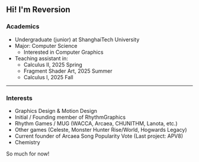 ## Hi! I'm Reversion

### Academics

* Undergraduate (junior) at ShanghaiTech University
* Major: Computer Science
  * Interested in Computer Graphics
* Teaching assistant in:
  * Calculus II, 2025 Spring
  * Fragment Shader Art, 2025 Summer
  * Calculus I, 2025 Fall
 
---
### Interests

* Graphics Design & Motion Design
* Initial / Founding member of RhythmGraphics
* Rhythm Games / MUG (WACCA, Arcaea, CHUNITHM, Lanota, etc.)
* Other games (Celeste, Monster Hunter Rise/World, Hogwards Legacy)
* Current founder of Arcaea Song Popularity Vote (Last project: APV8)
* Chemistry

So much for now!

<!--
**Reversion2027/Reversion2027** is a ✨ _special_ ✨ repository because its `README.md` (this file) appears on your GitHub profile.

Here are some ideas to get you started:

- 🔭 I’m currently working on ...
- 🌱 I’m currently learning ...
- 👯 I’m looking to collaborate on ...
- 🤔 I’m looking for help with ...
- 💬 Ask me about ...
- 📫 How to reach me: ...
- 😄 Pronouns: ...
- ⚡ Fun fact: ...
-->

